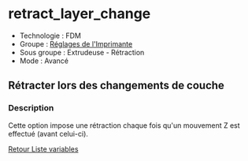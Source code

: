 # retract_layer_change

* Technologie : FDM
* Groupe : [Réglages de l'Imprimante](../printer_settings/printer_settings.md)
* Sous groupe : Extrudeuse - Rétraction
* Mode : Avancé

## Rétracter lors des changements de couche

### Description

Cette option impose une rétraction chaque fois qu'un mouvement Z est effectué (avant celui-ci).

[Retour Liste variables](variable_list.md)
